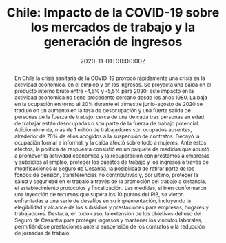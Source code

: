 ---
title: "Chile: Impacto de la COVID-19 sobre los mercados de trabajo y la generación de ingresos"
authors:
- Guillermo Montt
- admin
- Ignacio Silva
- Juan Jacobo Velasco

date: "2020-11-01T00:00:00Z"
#doi: "doi.org/10.1080/13504851.2022.2133892"

# Schedule page publish date (NOT publication's date).
publishDate: "2020-11-01T00:00:00Z"

# Publication type.
# Accepts a single type but formatted as a YAML list (for Hugo requirements).
# Enter a publication type from the CSL standard.
publication_types: ["article"]

# Publication name and optional abbreviated publication name.
publication: "ILO"
publication_short: ""

abstract: "En Chile la crisis sanitaria de la COVID-19 provocó rápidamente una crisis en la actividad económica, en el empleo y en los ingresos. Se proyecta una caída en el producto interno bruto entre -4,5% y -5,5% para 2020; este impacto en la actividad económica no tiene precedente cercano desde los años 1980. La baja en la ocupación en torno al 20% durante el trimestre junio-agosto de 2020 se tradujo en un aumento en la tasa de desocupación y una fuerte salida de personas de la fuerza de trabajo: cerca de una de cada tres personas en edad de trabajar están desocupadas o son parte de la fuerza de trabajo potencial. Adicionalmente, más de 1 millón de trabajadores son ocupados ausentes, alrededor de 70% de ellos acogidos a la suspensión de contratos. Decayó la ocupación formal e informal, y la caída afectó sobre todo a mujeres. Ante estos efectos, la política de respuesta consistió en un paquete de medidas que apuntó a promover la actividad económica y la recuperación con préstamos a empresas y subsidios al empleo, proteger los puestos de trabajo y los ingresos a través de modificaciones al Seguro de Cesantía, la posibilidad de retirar parte de los fondos de pensión, transferencias no contributivas y, por último, proteger la salud y seguridad en el trabajo a través de la promoción del trabajo a distancia, el establecimiento protocolos y fiscalización. Las medidas, si bien conformaron una inyección de recursos que supera los 10 puntos del PIB, se vieron enfrentadas a una serie de desafíos en su implementación, incluyendo la elegibilidad y alcance de los subsidios y prestaciones para empresas, hogares y trabajadores. Destaca, en todo caso, la extensión de los objetivos del uso del Seguro de Cesantía para proteger ingresos y mantener los vínculos laborales, permitiéndose prestaciones ante la suspensión de los contratos o la reducción de jornadas de trabajo."

links:
#- name: Custom Link
#  url: http://example.org
url_pdf: https://www.ilo.org/wcmsp5/groups/public/---americas/---ro-lima/---sro-santiago/documents/publication/wcms_761863.pdf
#url_code: 
#url_dataset: '#'
#url_poster: '#'
#url_project: ''
#url_slides: ''
#url_source: '#'
#url_video: '#'

# Featured image
# To use, add an image named `featured.jpg/png` to your page's folder. 
image:
  focal_point: ""
  preview_only: false


---